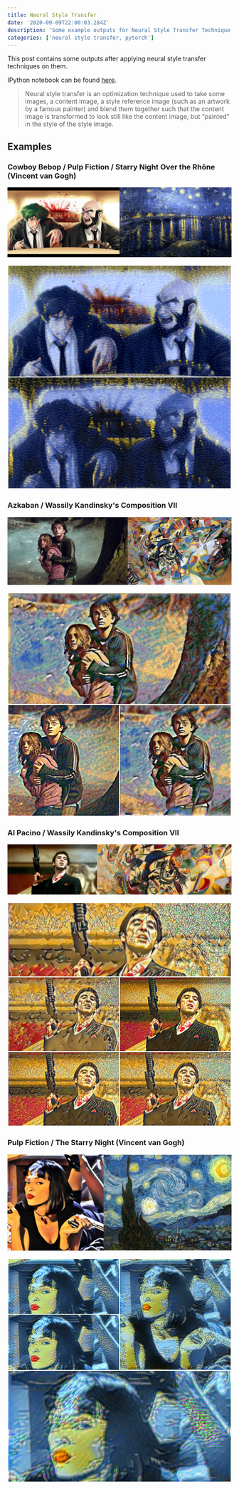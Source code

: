 ```yaml
---
title: Neural Style Transfer
date: '2020-09-09T22:00:03.284Z'
description: 'Some example outputs for Neural Style Transfer Technique.'
categories: ['neural style transfer, pytorch']
---
```


This post contains some outputs after applying neural style transfer techniques on them.

IPython notebook can be found [here](https://github.com/Parasgupta44/DL_Notebooks/blob/master/Neural_Style.ipynb).

> Neural style transfer is an optimization technique used to take some images, a content image, a style reference image (such as an artwork by a famous painter) and blend them together such that the content image is transformed to look still like the content image, but “painted” in the style of the style image.

## Examples

### Cowboy Bebop / Pulp Fiction / Starry Night Over the Rhône (Vincent van Gogh)

![Bebop_Fiction](./bebop.jpg)

![Bebop_Fiction_Join](./join_cowboy.jpg)

### Azkaban / Wassily Kandinsky's Composition VII

![H_potter](./H_pot.jpg)

![H_Potter_Join](./h_pot_join.jpg)

### Al Pacino / Wassily Kandinsky's Composition VII

![Al_pacino](./al_pac.jpg)

![Al_Pacino_Join](./al_pac_join.jpg)

### Pulp Fiction / The Starry Night (Vincent van Gogh)

![H_potter](./pulp.jpg)

![H_Potter_Join](./pulp_join.jpg)
